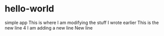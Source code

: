 # hello-world
simple app
This is where I am modifying the stuff I wrote earlier
This is the new line 4
I am adding a new line
New line
